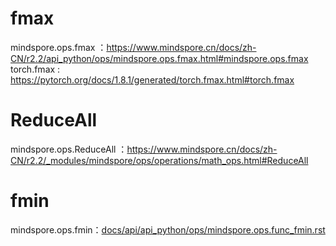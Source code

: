 # fmax 
mindspore.ops.fmax ：https://www.mindspore.cn/docs/zh-CN/r2.2/api_python/ops/mindspore.ops.fmax.html#mindspore.ops.fmax    
torch.fmax : https://pytorch.org/docs/1.8.1/generated/torch.fmax.html#torch.fmax


# ReduceAll 
mindspore.ops.ReduceAll ：https://www.mindspore.cn/docs/zh-CN/r2.2/_modules/mindspore/ops/operations/math_ops.html#ReduceAll    
    
    
# fmin    
mindspore.ops.fmin：[docs/api/api_python/ops/mindspore.ops.func_fmin.rst    ](https://gitee.com/mindspore/mindspore/blob/r2.2/docs/api/api_python/ops/mindspore.ops.func_fmax.rst)
